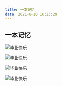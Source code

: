 ```yaml
---
title: 一本记忆
date: 2021-8-10 16:13:29
---
```

## **一本记忆**


![毕业快乐](https://picgo.mckinleylu.com//IMG_050.jpg)

![毕业快乐](https://picgo.mckinleylu.com//IMG_138.jpg)

![毕业快乐](https://picgo.mckinleylu.com//IMG_177.jpg)

![毕业快乐](https://picgo.mckinleylu.com//IMG_172.jpg)
